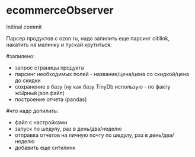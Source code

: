 # ecommerceObserver
Initinal commit

Парсер продуктов с ozon.ru, надо запилить еще парсинг citilink, накатить на малинку и пускай крутиться.

#запилено:
- запрос страницы продукта
- парсинг необходимых полей - название/цена/цена со скидкой/цена до скидки
- сохранение в базу (ну как базу TinyDb использую - по факту жЫрный json файл)
- построение отчета (pandas)

#что надо допилить:
- файл с настройками
- запуск по шедулу, раз в день/два/неделю
- отправка отчетов на личную почту по шедулу, раз в день/два/неделю
- добавить еще ситилинк


